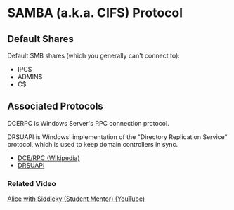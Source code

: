 # SAMBA (a.k.a. CIFS) Protocol

## Default Shares

Default SMB shares (which you generally can't connect to):

* IPC$
* ADMIN$
* C$

## Associated Protocols

DCERPC is Windows Server's RPC connection protocol.

DRSUAPI is Windows' implementation of the "Directory Replication Service" protocol, which is used to keep domain controllers in sync.

* [DCE/RPC (Wikipedia)](https://en.wikipedia.org/wiki/DCE/RPC)
* [DRSUAPI](https://wiki.samba.org/index.php/DRSUAPI)

### Related Video

[Alice with Siddicky (Student Mentor) (YouTube)](https://www.youtube.com/watch?v=Zma6Mk5bEI8)
